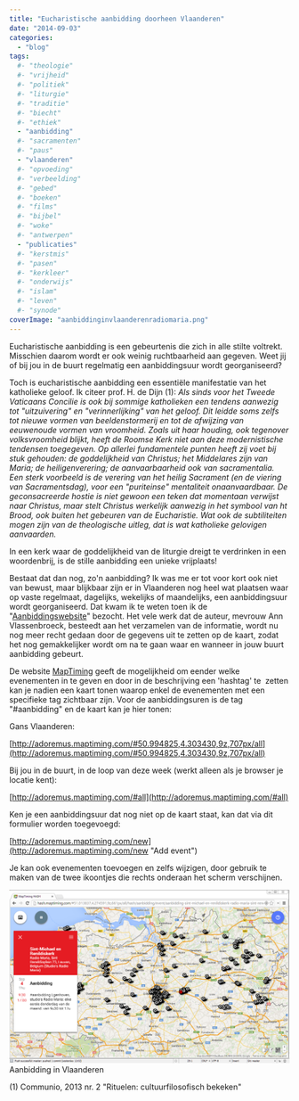 ```yaml
---
title: "Eucharistische aanbidding doorheen Vlaanderen"
date: "2014-09-03"
categories: 
  - "blog"
tags:
  #- "theologie"
  #- "vrijheid"
  #- "politiek"
  #- "liturgie"
  #- "traditie"
  #- "biecht"
  #- "ethiek"
  - "aanbidding"
  #- "sacramenten"
  #- "paus"
  - "vlaanderen"
  #- "opvoeding"
  #- "verbeelding"
  #- "gebed"
  #- "boeken"
  #- "films"
  #- "bijbel"
  #- "woke"
  #- "antwerpen"
  - "publicaties"
  #- "kerstmis"
  #- "pasen"
  #- "kerkleer"
  #- "onderwijs"
  #- "islam"
  #- "leven"
  #- "synode"
coverImage: "aanbiddinginvlaanderenradiomaria.png"
---
```


Eucharistische aanbidding is een gebeurtenis die zich in alle stilte voltrekt. Misschien daarom wordt er ook weinig ruchtbaarheid aan gegeven. Weet jij of bij jou in de buurt regelmatig een aanbiddingsuur wordt georganiseerd?

Toch is eucharistische aanbidding een essentiële manifestatie van het katholieke geloof. Ik citeer prof. H. de Dijn (1): _Als sinds voor het Tweede Vaticaans Concilie is ook bij sommige katholieken een tendens aanwezig tot "uitzuivering" en "verinnerlijking" van het geloof. Dit leidde soms zelfs tot nieuwe vormen van beeldenstormerij en tot de afwijzing van eeuwenoude vormen van vroomheid. Zoals uit haar houding, ook tegenover volksvroomheid blijkt, heeft de Roomse Kerk niet aan deze modernistische tendensen toegegeven. Op allerlei fundamentele punten heeft zij voet bij stuk gehouden: de goddelijkheid van Christus; het Middelares zijn van Maria; de heiligenverering; de aanvaarbaarheid ook van sacramentalia. Een sterk voorbeeld is de verering van het heilig Sacrament (en de viering van Sacramentsdag), voor een "puriteinse" mentaliteit onaanvaardbaar. De geconsacreerde hostie is niet gewoon een teken dat momentaan verwijst naar Christus, maar stelt Christus werkelijk aanwezig in het symbool van ht Brood, ook buiten het gebeuren van de Eucharistie. Wat ook de subtiliteiten mogen zijn van de theologische uitleg, dat is wat katholieke gelovigen aanvaarden._

In een kerk waar de goddelijkheid van de liturgie dreigt te verdrinken in een woordenbrij, is de stille aanbidding een unieke vrijplaats!

Bestaat dat dan nog, zo'n aanbidding? Ik was me er tot voor kort ook niet van bewust, maar blijkbaar zijn er in Vlaanderen nog heel wat plaatsen waar op vaste regelmaat, dagelijks, wekelijks of maandelijks, een aanbiddingsuur wordt georganiseerd. Dat kwam ik te weten toen ik de "[Aanbiddingswebsite](http://bloggen.be/aanbiddingswebsite/ "Aanbiddingswebsite")" bezocht. Het vele werk dat de auteur, mevrouw Ann Vlassenbroeck, besteedt aan het verzamelen van de informatie, wordt nu nog meer recht gedaan door de gegevens uit te zetten op de kaart, zodat het nog gemakkelijker wordt om na te gaan waar en wanneer in jouw buurt aanbidding gebeurt.

De website [MapTiming](http://www.maptiming.com/ "MapTiming") geeft de mogelijkheid om eender welke evenementen in te geven en door in de beschrijving een 'hashtag' te  zetten kan je nadien een kaart tonen waarop enkel de evenementen met een specifieke tag zichtbaar zijn. Voor de aanbiddingsuren is de tag "#aanbidding" en de kaart kan je hier tonen:

Gans Vlaanderen:

[http://adoremus.maptiming.com/#50.994825,4.303430,9z,707px/all](http://adoremus.maptiming.com/#50.994825,4.303430,9z,707px/all)

Bij jou in de buurt, in de loop van deze week (werkt alleen als je browser je locatie kent):

[http://adoremus.maptiming.com/#all](http://adoremus.maptiming.com/#all)

Ken je een aanbiddingsuur dat nog niet op de kaart staat, kan dat via dit formulier worden toegevoegd:

[http://adoremus.maptiming.com/new](http://adoremus.maptiming.com/new "Add event")

Je kan ook evenementen toevoegen en zelfs wijzigen, door gebruik te maken van de twee ikoontjes die rechts onderaan het scherm verschijnen.

[![Aanbidding in Vlaanderen](images/aanbiddinginvlaanderenradiomaria.png)](http://adoremus.maptiming.com/#50.841098,4.725889,12z,681px/all/location/sint-michael-en-renildiskerk-radio-maria-sint-reneldisplein-23-leuven-belgium) Aanbidding in Vlaanderen

(1) Communio, 2013 nr. 2 "Rituelen: cultuurfilosofisch bekeken"

